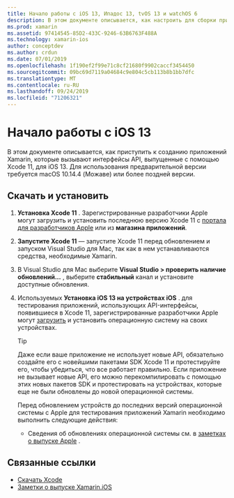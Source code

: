 ```yaml
---
title: Начало работы с iOS 13, Ипадос 13, tvOS 13 и watchOS 6
description: В этом документе описывается, как настроить для сборки приложений iOS 13, Ипадос 13, tvOS 13 и watchOS 6 с помощью Xamarin. В нем описано, как загрузить Xcode 11 и обновить Visual Studio для Mac.
ms.prod: xamarin
ms.assetid: 97414545-85D2-433C-9246-63B6763F488A
ms.technology: xamarin-ios
author: conceptdev
ms.author: crdun
ms.date: 07/01/2019
ms.openlocfilehash: 1f190ef2f99e71c8cf21680f9902caccf3454450
ms.sourcegitcommit: 09bc69d7119a04684c9e804c5cb113b8b1bb7dfc
ms.translationtype: MT
ms.contentlocale: ru-RU
ms.lasthandoff: 09/24/2019
ms.locfileid: "71206321"
---
```

# <a name="get-started-with-ios-13"></a>Начало работы с iOS 13

В этом документе описывается, как приступить к созданию приложений Xamarin, которые вызывают интерфейсы API, выпущенные с помощью Xcode 11, для iOS 13. Для использования предварительной версии требуется macOS 10.14.4 (Можаве) или более поздней версии.

## <a name="download-and-install"></a>Скачать и установить

1. **Установка Xcode 11** . Зарегистрированные разработчики Apple могут загрузить и установить последнюю версию Xcode 11 с [портала для разработчиков Apple](https://developer.apple.com/download/) или из **магазина приложений**.

2. **Запустите Xcode 11** — запустите Xcode 11 перед обновлением и запуском Visual Studio для Mac, так как в нем устанавливаются средства, необходимые Xamarin.

3. В Visual Studio для Mac выберите **Visual Studio > проверить наличие обновлений...** , выберите **стабильный** канал и установите доступные обновления.

4. Используемых **Установка iOS 13 на устройствах iOS** . для тестирования приложений, использующих API-интерфейсы, появившиеся в Xcode 11, зарегистрированные разработчики Apple могут [загрузить](https://developer.apple.com/download) и установить операционную систему на своих устройствах. 

   > [!TIP]
   > Даже если ваше приложение не использует новые API, обязательно создайте его с новейшими пакетами SDK Xcode 11 и протестируйте его, чтобы убедиться, что все работает правильно. Если приложение не вызывает новые API, его можно перекомпилировать с помощью этих новых пакетов SDK и протестировать на устройствах, которые еще не были обновлены до новой операционной системы.
   >
   > Перед обновлением устройств до последних версий операционной системы с Apple для тестирования приложений Xamarin необходимо выполнить следующие действия:
   >
   > - Сведения об обновлениях операционной системы см. в [заметках о выпуске Apple](https://developer.apple.com/download/) .

## <a name="related-links"></a>Связанные ссылки

- [Скачать Xcode](https://developer.apple.com/download/)
- [Заметки о выпуске Xamarin.iOS](/xamarin/ios/release-notes/13/13.0)
